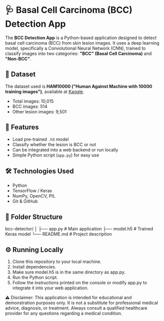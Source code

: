 # 🩺 Basal Cell Carcinoma (BCC) Detection App

The **BCC Detection App** is a Python-based application designed to detect basal cell carcinoma (BCC) from skin lesion images. It uses a deep learning model, specifically a Convolutional Neural Network (CNN), trained to classify images into two categories: **"BCC" (Basal Cell Carcinoma)** and **"Non-BCC"**.

## 📄 Dataset

The dataset used is **HAM10000 ("Human Against Machine with 10000 training images")**, available at [Kaggle](https://www.kaggle.com/datasets/kmader/skin-cancer-mnist-ham10000).

- Total images: 10,015
- BCC images: 514
- Other lesion images: 9,501

## 🚀 Features

- Load pre-trained `.h5` model
- Classify whether the lesion is BCC or not
- Can be integrated into a web backend or run locally
- Simple Python script (`app.py`) for easy use

## 🛠 Technologies Used

- Python
- TensorFlow / Keras
- NumPy, OpenCV, PIL
- Git & GitHub

## 📁 Folder Structure

bcc-detector/
│
├── app.py            # Main application
├── model.h5          # Trained Keras model
└── README.md         # Project description


## ⚙️ Running Locally
1. Clone this repository to your local machine.
2. Install dependencies.
3. Make sure model.h5 is in the same directory as app.py.
4. Run the Python script.
5. Follow the instructions printed on the console or modify app.py to integrate it into your web application.

⚠️ Disclaimer: This application is intended for educational and demonstration purposes only. It is not a substitute for professional medical advice, diagnosis, or treatment. Always consult a qualified healthcare provider for any questions regarding a medical condition.

